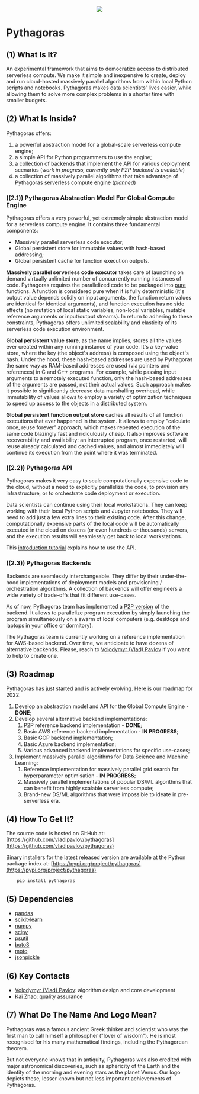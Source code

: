 <div align="center">
  <img src="http://vlpavlov.org/Pythagoras-Logo3.svg"><br>
</div>

# Pythagoras

## (1) What Is It?

An experimental framework that aims to democratize access to distributed serverless compute. 
We make it simple and inexpensive to create, deploy and run cloud-hosted massively parallel algorithms 
from within local Python scripts and notebooks. Pythagoras makes data scientists' lives easier, 
while allowing them to solve more complex problems in a shorter time with smaller budgets.

## (2) What Is Inside?
Pythagoras offers:
1. a powerful abstraction model for a global-scale serverless compute engine;
2. a simple API for Python programmers to use the engine;
3. a collection of backends that implement the API for various deployment scenarios 
(*work in progress, currently only P2P backend is available*)
4. a collection of massively parallel algorithms that take advantage of 
Pythagoras serverless compute engine (*planned*)

### ((2.1)) Pythagoras Abstraction Model For Global Compute Engine

Pythagoras offers a very powerful, yet extremely simple abstraction model for a serverless compute engine. 
It contains three fundamental components:
* Massively parallel serverless code executor; 
* Global persistent store for immutable values with hash-based addressing; 
* Global persistent cache for function execution outputs.

**Massively parallel serverless code executor** takes care of launching on demand 
virtually unlimited number of concurrently running instances of code. Pythagoras requires the parallelized code 
to be packaged into [pure](https://en.wikipedia.org/wiki/Pure_function) functions. 
A function is considered pure when it is fully deterministic 
(it's output value depends solidly on input arguments, 
the function return values are identical for identical arguments), 
and function execution has no side effects (no mutation of local static variables, non-local variables, 
mutable reference arguments or input/output streams). 
In return to adhering to these constraints, Pythagoras offers unlimited scalability 
and elasticity of its serverless code execution environment.

**Global persistent value store**, as the name implies, stores all the values ever created within 
any running instance of your code. 
It's a key-value store, where the key (the object's address) is composed using the object's hash.
Under the hood, these hash-based addresses are used by Pythagoras the same way as RAM-based addresses are used
(via pointers and references) in C and C++ programs. For example, 
while passing input arguments to a remotely executed function, 
only the hash-based addresses of the arguments are passed, 
not their actual values. Such approach makes it possible to significantly decrease data marshalling overhead, 
while immutability of values allows to employ a variety of optimization techniques to speed up 
access to the objects in a distributed system.

**Global persistent function output store** caches all results of 
all function executions that ever happened in the system. 
It allows to employ "calculate once, reuse forever" approach, which makes repeated execution of the same code 
blazingly fast and ridiculously cheap. It also improves software recoverability and availability: 
an interrupted program, once restarted, will reuse already calculated and cached values, 
and almost immediately will continue its execution from the point where it was terminated.

### ((2.2)) Pythagoras API

Pythagoras makes it very easy to scale computationally expensive code to the cloud, 
without a need to explicitly parallelize the code, to provision any infrastructure, 
or to orchestrate code deployment or execution.  

Data scientists can continue using their local workstations. 
They can keep working with their local Python scripts and Jupyter notebooks. 
They will need to add just a few extra lines to their existing code. 
After this change, computationally expensive parts of the local code will be 
automatically executed in the cloud on dozens (or even hundreds or thousands) servers, 
and the execution results will seamlessly get back to local workstations.

This [introduction tutorial](https://github.com/vladlpavlov/pythagoras/blob/master/pythagoras_introduction.ipynb) 
explains how to use the API. 

### ((2.3)) Pythagoras Backends
Backends are seamlessly interchangeable.
They differ by their under-the-hood implementations of deployment models and provisioning / orchestration algorithms. 
A collection of backends will offer engineers a wide variety of trade-offs that fit different use-cases.

As of now, Pythagoras team has implemented a 
[P2P version](https://github.com/vladlpavlov/pythagoras/blob/master/pythagoras_P2P_tutorial.ipynb) 
of the backend. It allows to parallelize program execution by simply launching the program simultaneously 
on a swarm of local computers (e.g. desktops and laptops in your office or dormitory).

The Pythagoras team is currently working on a reference implementation for AWS-based backend. 
Over time, we anticipate to have dozens of alternative backends. 
Please, reach to [Volodymyr (Vlad) Pavlov](https://www.linkedin.com/in/vlpavlov/) 
if you want to help to create one.

## (3) Roadmap

Pythagoras has just started and is actively evolving. Here is our roadmap for 2022:

1. Develop an abstraction model and API for the Global Compute Engine - **DONE**;
2. Develop several alternative backend implementations:
   1. P2P reference backend implementation - **DONE**;
   2. Basic AWS reference backend implementation - **IN PROGRESS**;
   3. Basic GCP backend implementation;
   4. Basic Azure backend implementation;
   5. Various advanced backend implementations for specific use-cases;
3. Implement massively parallel algorithms for Data Science and Machine Learning:
   1. Reference implementation for massively parallel grid search for hyperparameter optimisation - **IN PROGRESS**;
   2. Massively parallel implementations of popular DS/ML algorithms 
   that can benefit from highly scalable serverless compute;
   3. Brand-new DS/ML algorithms that were impossible to ideate in pre-serverless era.
   
## (4) How To Get It?

The source code is hosted on GitHub at:
[https://github.com/vladlpavlov/pythagoras](https://github.com/vladlpavlov/pythagoras) 

Binary installers for the latest released version are available at the Python package index at:
[https://pypi.org/project/pythagoras](https://pypi.org/project/pythagoras)

        pip install pythagoras

## (5) Dependencies

* [pandas](https://pandas.pydata.org/)
* [scikit-learn](https://scikit-learn.org/) 
* [numpy](https://numpy.org/)
* [scipy](https://www.scipy.org/)
* [psutil](https://pypi.org/project/psutil/)
* [boto3](https://boto3.readthedocs.io/)
* [moto](http://getmoto.org)
* [jsonpickle](https://jsonpickle.github.io/)


## (6) Key Contacts

* [Volodymyr (Vlad) Pavlov](https://www.linkedin.com/in/vlpavlov/): algorithm design and core development 
* [Kai Zhao](https://www.linkedin.com/in/kaimzhao/): quality assurance

## (7) What Do The Name And Logo Mean?

Pythagoras was a famous ancient Greek thinker and scientist 
who was the first man to call himself a philosopher ("lover of wisdom"). 
He is most recognised for his many mathematical findings, 
including the Pythagorean theorem. 

But not everyone knows that in antiquity, Pythagoras was also credited with major astronomical discoveries,
such as sphericity of the Earth and the identity of the morning and evening stars as the planet Venus. 
Our logo depicts these, lesser known but not less important achievements of Pythagoras.